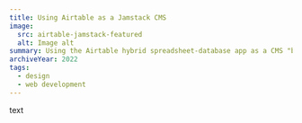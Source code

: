 ```yaml
---
title: Using Airtable as a Jamstack CMS
image:
  src: airtable-jamstack-featured
  alt: Image alt
summary: Using the Airtable hybrid spreadsheet-database app as a CMS "back-end" for a personal portfolio Jamstack website.
archiveYear: 2022
tags:
  - design
  - web development
---
```


text
